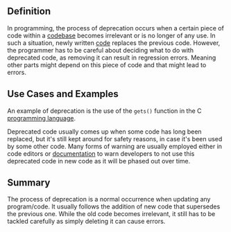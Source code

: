 ## Definition

In programming, the process of deprecation occurs when a certain piece of code within a [codebase](source-code.md) becomes irrelevant or is no longer of any use. In such a situation, newly written [code](code.md) replaces the previous code. However, the programmer has to be careful about deciding what to do with deprecated code, as removing it can result in regression errors. Meaning other parts might depend on this piece of code and that might lead to errors. 

## Use Cases and Examples

An example of deprecation is the use of the `gets()` function in the C [programming language](programming-language.md).

Deprecated code usually comes up when some code has long been replaced, but it's still kept around for safety reasons, in case it's been used by some other code. Many forms of warning are usually employed either in code editors or [documentation](documentation.md) to warn developers to not use this deprecated code in new code as it will be phased out over time.

## Summary

The process of deprecation is a normal occurrence when updating any program/code. It usually follows the addition of new code that supersedes the previous one. While the old code becomes irrelevant, it still has to be tackled carefully as simply deleting it can cause errors. 

